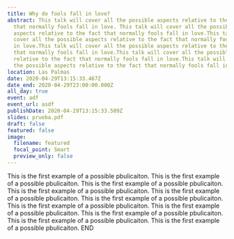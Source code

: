```yaml
---
title: Why do fools fall in love?
abstract: This talk will cover all the possible aspects relative to the fact
  that normally fools fall in love. This talk will cover all the possible
  aspects relative to the fact that normally fools fall in love.This talk will
  cover all the possible aspects relative to the fact that normally fools fall
  in love.This talk will cover all the possible aspects relative to the fact
  that normally fools fall in love.This talk will cover all the possible aspects
  relative to the fact that normally fools fall in love.This talk will cover all
  the possible aspects relative to the fact that normally fools fall in love.
location: Las Palmas
date: 2020-04-29T13:15:33.467Z
date_end: 2020-04-29T23:00:00.000Z
all_day: true
event: adf
event_url: asdf
publishDate: 2020-04-29T13:15:33.509Z
slides: prueba.pdf
draft: false
featured: false
image:
  filename: featured
  focal_point: Smart
  preview_only: false
---
```

This is the first example of a possible pbulicaiton. This is the first example of a possible pbulicaiton. This is the first example of a possible pbulicaiton. This is the first example of a possible pbulicaiton. This is the first example of a possible pbulicaiton. This is the first example of a possible pbulicaiton. This is the first example of a possible pbulicaiton. This is the first example of a possible pbulicaiton. This is the first example of a possible pbulicaiton. This is the first example of a possible pbulicaiton. This is the first example of a possible pbulicaiton. END
